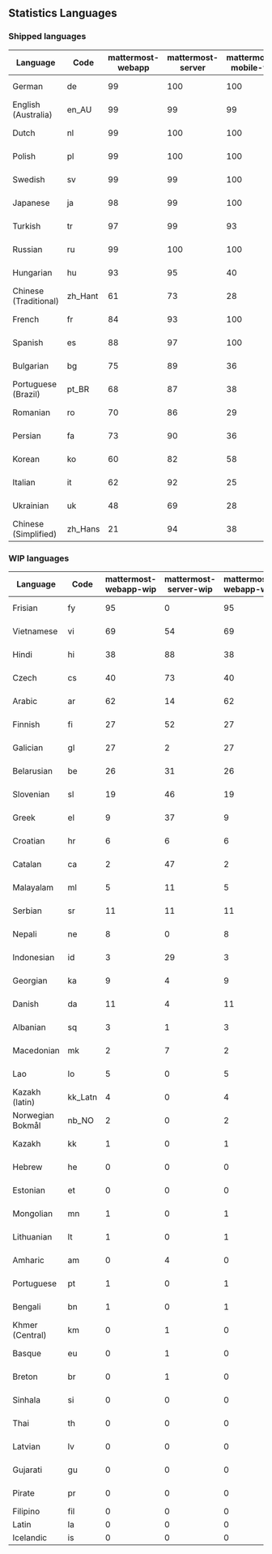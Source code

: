 ## Statistics Languages ##
###  Shipped languages  ###
|Language|Code|mattermost-webapp|mattermost-server|mattermost-mobile-v2|mattermost-desktop|focalboard-webapp|playbooks-webapp|Total|Last Modified|
|---|---|---|---|---|---|---|---|---|---|
|German|de| 99| 100| 100| 100| 100| 100| 99|2023-01-19T19:20:31.586296Z|
|English (Australia)|en_AU| 99| 99| 99| 100| 99| 98| 99|2023-01-19T19:20:37.581031Z|
|Dutch|nl| 99| 100| 100| 100| 100| 100| 99|2023-01-19T22:33:44.515108Z|
|Polish|pl| 99| 100| 100| 100| 100| 100| 99|2023-01-19T19:21:27.477620Z|
|Swedish|sv| 99| 99| 100| 100| 100| 99| 99|2023-01-19T19:21:49.417829Z|
|Japanese|ja| 98| 99| 100| 100| 96| 96| 98|2023-01-19T14:26:32.221374Z|
|Turkish|tr| 97| 99| 93| 100| 96| 99| 97|2023-01-19T14:27:08.199786Z|
|Russian|ru| 99| 100| 100| 100| 74| 60| 96|2023-01-19T19:21:43.559940Z|
|Hungarian|hu| 93| 95| 40| 100| 100| 83| 89|2023-01-19T14:26:23.416746Z|
|Chinese (Traditional)|zh_Hant| 61| 73| 28| 0| 100| 0| 88|2023-01-19T14:27:21.491429Z|
|French|fr| 84| 93| 100| 83| 92| 22| 85|2023-01-19T14:26:19.191394Z|
|Spanish|es| 88| 97| 100| 98| 34| 0| 85|2023-01-19T14:26:10.454491Z|
|Bulgarian|bg| 75| 89| 36| 0| 0| 0| 74|2023-01-19T14:25:57.138378Z|
|Portuguese (Brazil)|pt_BR| 68| 87| 38| 44| 95| 0| 72|2023-01-19T14:26:50.287663Z|
|Romanian|ro| 70| 86| 29| 0| 0| 0| 69|2023-01-19T14:26:54.652031Z|
|Persian|fa| 73| 90| 36| 0| 18| 1| 67|2023-01-19T14:26:14.929469Z|
|Korean|ko| 60| 82| 58| 96| 100| 6| 67|2023-01-19T14:26:36.701625Z|
|Italian|it| 62| 92| 25| 5| 67| 0| 65|2023-01-19T14:26:27.926031Z|
|Ukrainian|uk| 48| 69| 28| 67| 5| 0| 52|2023-01-19T15:03:30.818734Z|
|Chinese (Simplified)|zh_Hans| 21| 94| 38| 14| 68| 0| 44|2023-01-19T14:27:17.134814Z|
###  WIP languages  ###
|Language|Code|mattermost-webapp-wip|mattermost-server-wip|mattermost-webapp-wip|Total|Last Modified|
|---|---|---|---|---|---|--|
|Frisian|fy| 95| 0| 95| 63|2023-01-17T13:28:14.259611Z|
|Vietnamese|vi| 69| 54| 69| 60|2023-01-17T13:26:51.165370Z|
|Hindi|hi| 38| 88| 38| 50|2023-01-17T13:28:53.502867Z|
|Czech|cs| 40| 73| 40| 48|2023-01-17T13:25:53.416795Z|
|Arabic|ar| 62| 14| 62| 45|2023-01-17T13:26:14.815978Z|
|Finnish|fi| 27| 52| 27| 34|2023-01-09T16:01:53.753130Z|
|Galician|gl| 27| 2| 27| 32|2023-01-09T16:02:35.848663Z|
|Belarusian|be| 26| 31| 26| 28|2023-01-17T13:26:24.801530Z|
|Slovenian|sl| 19| 46| 19| 24|2023-01-09T16:07:52.968561Z|
|Greek|el| 9| 37| 9| 22|2023-01-09T15:59:07.158486Z|
|Croatian|hr| 6| 6| 6| 17|2023-01-16T12:49:05.066368Z|
|Catalan|ca| 2| 47| 2| 14|2023-01-09T16:00:29.765867Z|
|Malayalam|ml| 5| 11| 5| 14|2023-01-09T16:06:15.563564Z|
|Serbian|sr| 11| 11| 11| 13|2023-01-09T16:08:21.543640Z|
|Nepali|ne| 8| 0| 8| 12|2022-10-14T13:42:42.656942Z|
|Indonesian|id| 3| 29| 3| 11|2023-01-17T13:26:15.255384Z|
|Georgian|ka| 9| 4| 9| 9|2023-01-09T16:04:12.882196Z|
|Danish|da| 11| 4| 11| 8|2022-12-17T23:19:54.529739Z|
|Albanian|sq| 3| 1| 3| 8|2022-12-28T20:32:33.192121Z|
|Macedonian|mk| 2| 7| 2| 4|2022-12-27T01:24:20.471794Z|
|Lao|lo| 5| 0| 5| 3|2022-07-14T00:09:20.131861Z|
|Kazakh (latin)|kk_Latn| 4| 0| 4| 3|2023-01-09T16:04:40.142668Z|
|Norwegian Bokmål|nb_NO| 2| 0| 2| 2|2023-01-09T16:06:43.099141Z|
|Kazakh|kk| 1| 0| 1| 2|2022-12-17T23:23:04.868367Z|
|Hebrew|he| 0| 0| 0| 2|2022-11-23T16:22:50.416031Z|
|Estonian|et| 0| 0| 0| 1|2022-06-16T11:17:55.844464Z|
|Mongolian|mn| 1| 0| 1| 1|2022-07-12T00:07:39.334203Z|
|Lithuanian|lt| 1| 0| 1| 1|2022-12-17T23:24:09.234041Z|
|Amharic|am| 0| 4| 0| 1|2020-07-04T19:22:35.416407Z|
|Portuguese|pt| 1| 0| 1| 1|2022-10-14T09:51:47.426410Z|
|Bengali|bn| 1| 0| 1| 1|2022-06-18T00:07:36.707192Z|
|Khmer (Central)|km| 0| 1| 0| 0|2021-07-26T03:02:08.728598Z|
|Basque|eu| 0| 1| 0| 0|2021-06-22T14:46:44.626603Z|
|Breton|br| 0| 1| 0| 0|2022-10-20T14:33:30.929526Z|
|Sinhala|si| 0| 0| 0| 0|2022-10-24T11:26:43.423982Z|
|Thai|th| 0| 0| 0| 0|2022-05-03T14:48:59.991556Z|
|Latvian|lv| 0| 0| 0| 0|2022-12-17T23:24:22.390841Z|
|Gujarati|gu| 0| 0| 0| 0|2021-09-27T12:12:04.194601Z|
|Pirate|pr| 0| 0| 0| 0|2022-06-28T08:46:29.046651Z|
|Filipino|fil| 0| 0| 0| 0||
|Latin|la| 0| 0| 0| 0||
|Icelandic|is| 0| 0| 0| 0||
